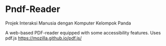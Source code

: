 # Pndf-Reader
Projek Interaksi Manusia dengan Komputer Kelompok Panda

A web-based PDF-reader equipped with some accessibility features. Uses pdf.js https://mozilla.github.io/pdf.js/ 
